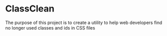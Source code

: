 # ClassClean
The purpose of this project is to create a utility to help web developers find no longer used classes and ids in CSS files
